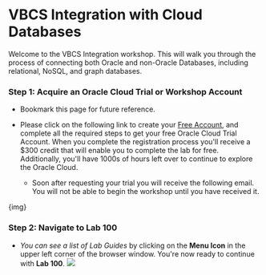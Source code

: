 # VBCS Integration with Cloud Databases

Welcome to the VBCS Integration workshop. This will walk you through the process of connecting both Oracle and non-Oracle Databases, including relational, NoSQL, and graph databases.

### **Step 1**: Acquire an Oracle Cloud Trial or Workshop Account

- Bookmark this page for future reference.

- Please click on the following link to create your <a href="link.to.the.trial.signup.page" target="_trial">Free Account</a>, and complete all the required steps to get your free Oracle Cloud Trial Account. When you complete the registration process you'll receive a $300 credit that will enable you to complete the lab for free.  Additionally, you'll have 1000s of hours left over to continue to explore the Oracle Cloud.

  - Soon after requesting your trial you will receive the following email. You will not be able to begin the workshop until you have received it.

{img}



### **Step 2**: Navigate to Lab 100

- _You can see a list of Lab Guides_ by clicking on the **Menu Icon** in the upper left corner of the browser window. You're now ready to continue with **Lab 100**.
![](images/menuIcon)
